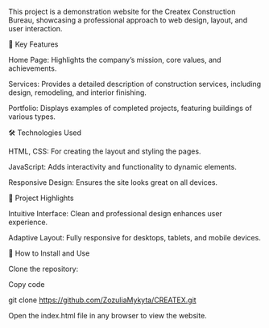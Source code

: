 This project is a demonstration website for the Createx Construction Bureau, showcasing a professional approach to web design, layout, and user interaction.

🚀 Key Features

Home Page: Highlights the company’s mission, core values, and achievements.

Services: Provides a detailed description of construction services, including design, remodeling, and interior finishing.

Portfolio: Displays examples of completed projects, featuring buildings of various types.

🛠️ Technologies Used

HTML, CSS: For creating the layout and styling the pages.

JavaScript: Adds interactivity and functionality to dynamic elements.

Responsive Design: Ensures the site looks great on all devices.

🌟 Project Highlights

Intuitive Interface: Clean and professional design enhances user experience.

Adaptive Layout: Fully responsive for desktops, tablets, and mobile devices.

📖 How to Install and Use

Clone the repository:

Copy code

git clone https://github.com/ZozuliaMykyta/CREATEX.git

Open the index.html file in any browser to view the website.
